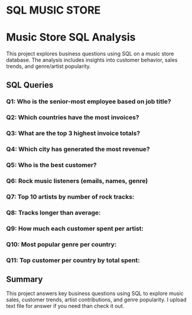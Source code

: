 # SQL MUSIC STORE 
# Music Store SQL Analysis

This project explores business questions using SQL on a music store database. The analysis includes insights into customer behavior, sales trends, and genre/artist popularity.

## SQL Queries

### Q1: Who is the senior-most employee based on job title?
### Q2: Which countries have the most invoices?
### Q3: What are the top 3 highest invoice totals?
### Q4: Which city has generated the most revenue?
### Q5: Who is the best customer?
### Q6: Rock music listeners (emails, names, genre)
### Q7: Top 10 artists by number of rock tracks:
### Q8: Tracks longer than average:
### Q9: How much each customer spent per artist:
### Q10: Most popular genre per country:
### Q11: Top customer per country by total spent:

## Summary

This project answers key business questions using SQL to explore music sales, customer trends, artist contributions, and genre popularity.
I upload text file for answer if you need than check it out.
